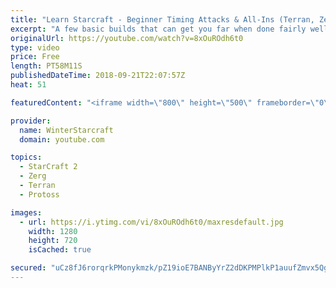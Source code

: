```yaml
---
title: "Learn Starcraft - Beginner Timing Attacks & All-Ins (Terran, Zerg & Protoss)"
excerpt: "A few basic builds that can get you far when done fairly well. Also important is how not to overextend and lose everything."
originalUrl: https://youtube.com/watch?v=8xOuROdh6t0
type: video
price: Free
length: PT58M11S
publishedDateTime: 2018-09-21T22:07:57Z
heat: 51

featuredContent: "<iframe width=\"800\" height=\"500\" frameborder=\"0\" src=\"https://www.youtube.com/embed/8xOuROdh6t0\" allow=\"accelerometer; autoplay; encrypted-media; gyroscope; picture-in-picture\" allowfullscreen></iframe>"

provider:
  name: WinterStarcraft
  domain: youtube.com

topics:
  - StarCraft 2
  - Zerg
  - Terran
  - Protoss

images:
  - url: https://i.ytimg.com/vi/8xOuROdh6t0/maxresdefault.jpg
    width: 1280
    height: 720
    isCached: true

secured: "uCz8fJ6rorqrkPMonykmzk/pZ19ioE7BANByYrZ2dDKPMPlkP1auufZmvx5QgEHtg5nG4K0e1KfUK6GIdozPMJEUIJXZieovXnJaJop/J2+YxWFdvJYFXQGY7kRHUB8wAbXi6ZRxys2h64P0HAU5l7ZGuV5bJhbU9wFrWnlUtRjlXAu3OSL1PKMh6o+gjZyk1J6oLKxaux1Qv1DvOuMGKw5DNPHSx+6WJiSLKorzQDK/9PYoTefXSiLnD+zkGu68++bBEbgwy6afeLGSdlAcssq9rBadf9Cy9YCNYRJYSzK+BMPwMR7TFrsJohMR1vneQen0XnMkD41k2U+oie08mr8GykloaknOlinFBghee0AlJwtIA4uS/bmKjx/sBpE/IsC9aKh+xTrGrJyUs3y5lrpgRQg4gCjer9vLbN42Yuw=;fog2r1jDljq6+MwevHK2bQ=="
---
```


